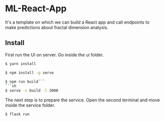 # ML-React-App
It's a template on which we can build a React app and call endpoints to make predictions about fractal dimension analysis.

## Install

First run the UI on server. Go inside the ui folder.

```sh
$ yarn install
```
```sh
$ npm install -g serve
```
```sh
$ npm run build```
```sh
$ serve -s build -l 3000
```
The next step is to prepare the service. Open the second terminal and move inside the service folder.

```sh
$ flask run
```

